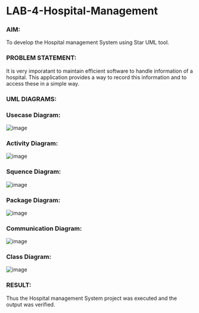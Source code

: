 # LAB-4-Hospital-Management
### AIM:
To develop the Hospital management System using Star UML tool.
### PROBLEM STATEMENT:
It is very imporatant to maintain efficient software to handle information of a hospital.
This application provides a way to record this information and to access these in a simple way.

### UML DIAGRAMS:
### Usecase Diagram:
![image](https://github.com/poojaanbu0/LAB-4-Hospital-Management/assets/119390329/1f479026-197a-437c-b01e-9c775abae431)


### Activity Diagram:
![image](https://github.com/poojaanbu0/LAB-4-Hospital-Management/assets/119390329/af36dfcd-aa34-45ab-ac6b-28f954aa9deb)



### Squence Diagram:
![image](https://github.com/poojaanbu0/LAB-4-Hospital-Management/assets/119390329/85fef198-08df-4923-94b2-ebab358c5048)



### Package Diagram:
![image](https://github.com/poojaanbu0/LAB-4-Hospital-Management/assets/119390329/c53d561f-fc29-4a50-82a9-81627f205ef4)



### Communication Diagram:
![image](https://github.com/poojaanbu0/LAB-4-Hospital-Management/assets/119390329/ee609a7d-bed6-4943-9642-cc5169db4175)


### Class Diagram:
![image](https://github.com/poojaanbu0/LAB-4-Hospital-Management/assets/119390329/524e16a7-a32e-4381-8e95-c0f88c28e82d)



### RESULT:
Thus the Hospital management System project was executed and the output was verified.
